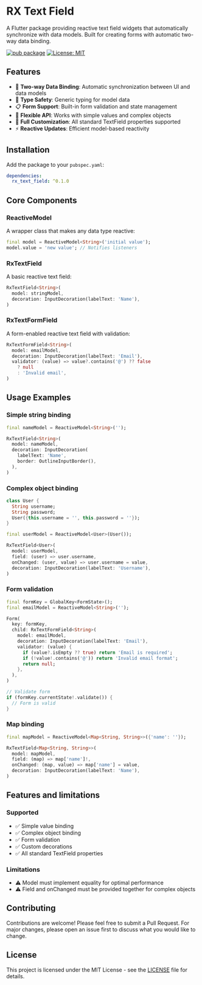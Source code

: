 # RX Text Field

A Flutter package providing reactive text field widgets that automatically synchronize with data models. Built for creating forms with automatic two-way data binding.

[![pub package](https://img.shields.io/pub/v/rx_text_field.svg)](https://pub.dev/packages/rx_text_field)
[![License: MIT](https://img.shields.io/badge/License-MIT-yellow.svg)](https://opensource.org/licenses/MIT)

## Features

- 🔄 **Two-way Data Binding**: Automatic synchronization between UI and data models <br />
- 🎯 **Type Safety**: Generic typing for model data  <br />
- 📋 **Form Support**: Built-in form validation and state management <br />
- 🔧 **Flexible API**: Works with simple values and complex objects <br />
- 🎨 **Full Customization**: All standard TextField properties supported <br />
- ⚡ **Reactive Updates**: Efficient model-based reactivity <br />

## Installation

Add the package to your `pubspec.yaml`:

```yaml
dependencies:
  rx_text_field: ^0.1.0
```

## Core Components

### ReactiveModel<T>

A wrapper class that makes any data type reactive:

```dart
final model = ReactiveModel<String>('initial value');
model.value = 'new value'; // Notifies listeners
```

### RxTextField<T>

A basic reactive text field:

```dart
RxTextField<String>(
  model: stringModel,
  decoration: InputDecoration(labelText: 'Name'),
)
```

### RxTextFormField<T>

A form-enabled reactive text field with validation:

```dart
RxTextFormField<String>(
  model: emailModel,
  decoration: InputDecoration(labelText: 'Email'),
  validator: (value) => value?.contains('@') ?? false 
    ? null 
    : 'Invalid email',
)
```

## Usage Examples

### Simple string binding

```dart
final nameModel = ReactiveModel<String>('');

RxTextField<String>(
  model: nameModel,
  decoration: InputDecoration(
    labelText: 'Name',
    border: OutlineInputBorder(),
  ),
)
```

### Complex object binding

```dart
class User {
  String username;
  String password;
  User({this.username = '', this.password = ''});
}

final userModel = ReactiveModel<User>(User());

RxTextField<User>(
  model: userModel,
  field: (user) => user.username,
  onChanged: (user, value) => user.username = value,
  decoration: InputDecoration(labelText: 'Username'),
)
```

### Form validation

```dart
final formKey = GlobalKey<FormState>();
final emailModel = ReactiveModel<String>('');

Form(
  key: formKey,
  child: RxTextFormField<String>(
    model: emailModel,
    decoration: InputDecoration(labelText: 'Email'),
    validator: (value) {
      if (value?.isEmpty ?? true) return 'Email is required';
      if (!value!.contains('@')) return 'Invalid email format';
      return null;
    },
  ),
)

// Validate form
if (formKey.currentState!.validate()) {
  // Form is valid
}
```

### Map binding

```dart
final mapModel = ReactiveModel<Map<String, String>>({'name': ''});

RxTextField<Map<String, String>>(
  model: mapModel,
  field: (map) => map['name']!,
  onChanged: (map, value) => map['name'] = value,
  decoration: InputDecoration(labelText: 'Name'),
)
```

## Features and limitations

### Supported
- ✅ Simple value binding
- ✅ Complex object binding
- ✅ Form validation
- ✅ Custom decorations
- ✅ All standard TextField properties

### Limitations
- ⚠️ Model must implement equality for optimal performance
- ⚠️ Field and onChanged must be provided together for complex objects

## Contributing

Contributions are welcome! Please feel free to submit a Pull Request. For major changes, please open an issue first to discuss what you would like to change.

## License

This project is licensed under the MIT License - see the [LICENSE](LICENSE) file for details.
